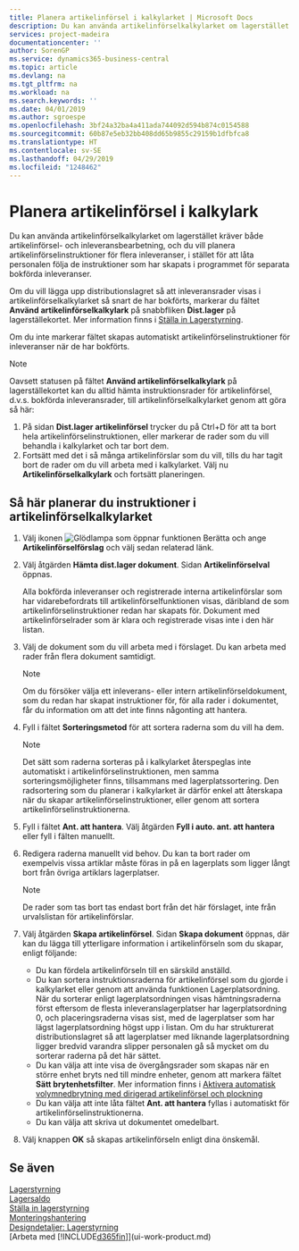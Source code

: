 ```yaml
---
title: Planera artikelinförsel i kalkylarket | Microsoft Docs
description: Du kan använda artikelinförselkalkylarket om lagerstället kräver både artikelinförsel- och inleveransbearbetning, och du vill planera artikelinförselinstruktioner för flera inleveranser, i stället för att låta personalen följa de instruktioner som har skapats i programmet för separata bokförda inleveranser.
services: project-madeira
documentationcenter: ''
author: SorenGP
ms.service: dynamics365-business-central
ms.topic: article
ms.devlang: na
ms.tgt_pltfrm: na
ms.workload: na
ms.search.keywords: ''
ms.date: 04/01/2019
ms.author: sgroespe
ms.openlocfilehash: 3bf24a32ba4a411ada744092d594b874c0154588
ms.sourcegitcommit: 60b87e5eb32bb408dd65b9855c29159b1dfbfca8
ms.translationtype: HT
ms.contentlocale: sv-SE
ms.lasthandoff: 04/29/2019
ms.locfileid: "1248462"
---
```

# <a name="plan-put-aways-in-worksheets"></a>Planera artikelinförsel i kalkylark
Du kan använda artikelinförselkalkylarket om lagerstället kräver både artikelinförsel- och inleveransbearbetning, och du vill planera artikelinförselinstruktioner för flera inleveranser, i stället för att låta personalen följa de instruktioner som har skapats i programmet för separata bokförda inleveranser.  

Om du vill lägga upp distributionslagret så att inleveransrader visas i artikelinförselkalkylarket så snart de har bokförts, markerar du fältet **Använd artikelinförselkalkylark** på snabbfliken **Dist.lager** på lagerställekortet. Mer information finns i [Ställa in Lagerstyrning](warehouse-setup-warehouse.md).  

Om du inte markerar fältet skapas automatiskt artikelinförselinstruktioner för inleveranser när de har bokförts.  

> [!NOTE]  
>  Oavsett statusen på fältet **Använd artikelinförselkalkylark** på lagerställekortet kan du alltid hämta instruktionsrader för artikelinförsel, d.v.s. bokförda inleveransrader, till artikelinförselkalkylarket genom att göra så här:  
>   
>  1.  På sidan **Dist.lager artikelinförsel** trycker du på Ctrl+D för att ta bort hela artikelinförselinstruktionen, eller markerar de rader som du vill behandla i kalkylarket och tar bort dem.  
> 2.  Fortsätt med det i så många artikelinförslar som du vill, tills du har tagit bort de rader om du vill arbeta med i kalkylarket. Välj nu **Artikelinförselkalkylark** och fortsätt planeringen.  

## <a name="to-plan-instructions-in-the-put-away-worksheet"></a>Så här planerar du instruktioner i artikelinförselkalkylarket  
1.  Välj ikonen ![Glödlampa som öppnar funktionen Berätta](media/ui-search/search_small.png "Berätta vad du vill göra") och ange **Artikelinförselförslag** och välj sedan relaterad länk.  
2.  Välj åtgärden **Hämta dist.lager dokument**. Sidan **Artikelinförselval** öppnas.  

    Alla bokförda inleveranser och registrerade interna artikelinförslar som har vidarebefordrats till artikelinförselfunktionen visas, däribland de som artikelinförselinstruktioner redan har skapats för. Dokument med artikelinförselrader som är klara och registrerade visas inte i den här listan.  

3. Välj de dokument som du vill arbeta med i förslaget. Du kan arbeta med rader från flera dokument samtidigt.  

    > [!NOTE]  
    >  Om du försöker välja ett inleverans- eller intern artikelinförseldokument, som du redan har skapat instruktioner för, för alla rader i dokumentet, får du information om att det inte finns någonting att hantera.  

4. Fyll i fältet **Sorteringsmetod** för att sortera raderna som du vill ha dem.  

    > [!NOTE]  
    >  Det sätt som raderna sorteras på i kalkylarket återspeglas inte automatiskt i artikelinförselinstruktionen, men samma sorteringsmöjligheter finns, tillsammans med lagerplatssortering. Den radsortering som du planerar i kalkylarket är därför enkel att återskapa när du skapar artikelinförselinstruktioner, eller genom att sortera artikelinförselinstruktionerna.  

5.  Fyll i fältet **Ant. att hantera**. Välj åtgärden **Fyll i auto. ant. att hantera** eller fyll i fälten manuellt.  
6.  Redigera raderna manuellt vid behov. Du kan ta bort rader om exempelvis vissa artiklar måste föras in på en lagerplats som ligger långt bort från övriga artiklars lagerplatser.  

    > [!NOTE]  
    >  De rader som tas bort tas endast bort från det här förslaget, inte från urvalslistan för artikelinförslar.  

7.  Välj åtgärden **Skapa artikelinförsel**. Sidan **Skapa dokument** öppnas, där kan du lägga till ytterligare information i artikelinförseln som du skapar, enligt följande:  

    -   Du kan fördela artikelinförseln till en särskild anställd.  
    -   Du kan sortera instruktionsraderna för artikelinförsel som du gjorde i kalkylarket eller genom att använda funktionen Lagerplatsordning. När du sorterar enligt lagerplatsordningen visas hämtningsraderna först eftersom de flesta inleveranslagerplatser har lagerplatsordning 0, och placeringsraderna visas sist, med de lagerplatser som har lägst lagerplatsordning högst upp i listan. Om du har strukturerat distributionslagret så att lagerplatser med liknande lagerplatsordning ligger bredvid varandra slipper personalen gå så mycket om du sorterar raderna på det här sättet.  
    -   Du kan välja att inte visa de övergångsrader som skapas när en större enhet bryts ned till mindre enheter, genom att markera fältet **Sätt brytenhetsfilter**. Mer information finns i [Aktivera automatisk volymnedbrytning med dirigerad artikelinförsel och plockning](warehouse-enable-automatic-breaking-bulk-with-directed-put-away-and-pick.md)  
    -   Du kan välja att inte låta fältet **Ant. att hantera** fyllas i automatiskt för artikelinförselinstruktionerna.  
    -   Du kan välja att skriva ut dokumentet omedelbart.  

8.  Välj knappen **OK** så skapas artikelinförseln enligt dina önskemål.  

## <a name="see-also"></a>Se även  
[Lagerstyrning](warehouse-manage-warehouse.md)  
[Lagersaldo](inventory-manage-inventory.md)  
[Ställa in lagerstyrning](warehouse-setup-warehouse.md)     
[Monteringshantering](assembly-assemble-items.md)    
[Designdetaljer: Lagerstyrning](design-details-warehouse-management.md)  
[Arbeta med [!INCLUDE[d365fin](includes/d365fin_md.md)]](ui-work-product.md)
